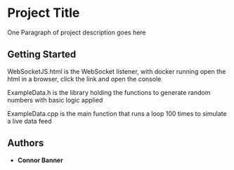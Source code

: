 # Project Title

One Paragraph of project description goes here

## Getting Started

WebSocketJS.html is the WebSocket listener, with docker running open the html in a browser, click the link and open the console

ExampleData.h is the library holding the functions to generate random numbers with basic logic applied

ExampleData.cpp is the main function that runs a loop 100 times to simulate a live data feed

## Authors

* **Connor Banner**

